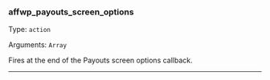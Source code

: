### affwp_payouts_screen_options

Type: `action`

Arguments: `Array`

Fires at the end of the Payouts screen options callback.

----

